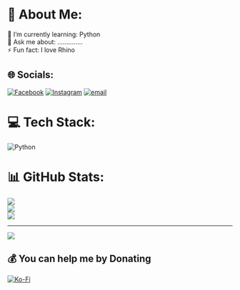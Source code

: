 # 💫 About Me:
🌱 I’m currently learning: Python<br>💬 Ask me about: ..............<br>⚡ Fun fact: I love Rhino


## 🌐 Socials:
[![Facebook](https://img.shields.io/badge/Facebook-%231877F2.svg?logo=Facebook&logoColor=white)](https://facebook.com/amir.gurung.8) [![Instagram](https://img.shields.io/badge/Instagram-%23E4405F.svg?logo=Instagram&logoColor=white)](https://instagram.com/amir_gurung8) [![email](https://img.shields.io/badge/Email-D14836?logo=gmail&logoColor=white)](mailto:amir8gurung@gmail.com) 

# 💻 Tech Stack:
![Python](https://img.shields.io/badge/python-3670A0?style=plastic&logo=python&logoColor=ffdd54)
# 📊 GitHub Stats:
![](https://github-readme-stats.vercel.app/api?username=amir-gurung08&theme=tokyonight&hide_border=false&include_all_commits=false&count_private=false)<br/>
![](https://nirzak-streak-stats.vercel.app/?user=amir-gurung08&theme=tokyonight&hide_border=false)<br/>
![](https://github-readme-stats.vercel.app/api/top-langs/?username=amir-gurung08&theme=tokyonight&hide_border=false&include_all_commits=false&count_private=false&layout=compact)

---
[![](https://visitcount.itsvg.in/api?id=amir-gurung08&icon=0&color=0)](https://visitcount.itsvg.in)

  ## 💰 You can help me by Donating
  [![Ko-Fi](https://img.shields.io/badge/Ko--fi-F16061?style=for-the-badge&logo=ko-fi&logoColor=white)](https://ko-fi.com/amirgurung) 
